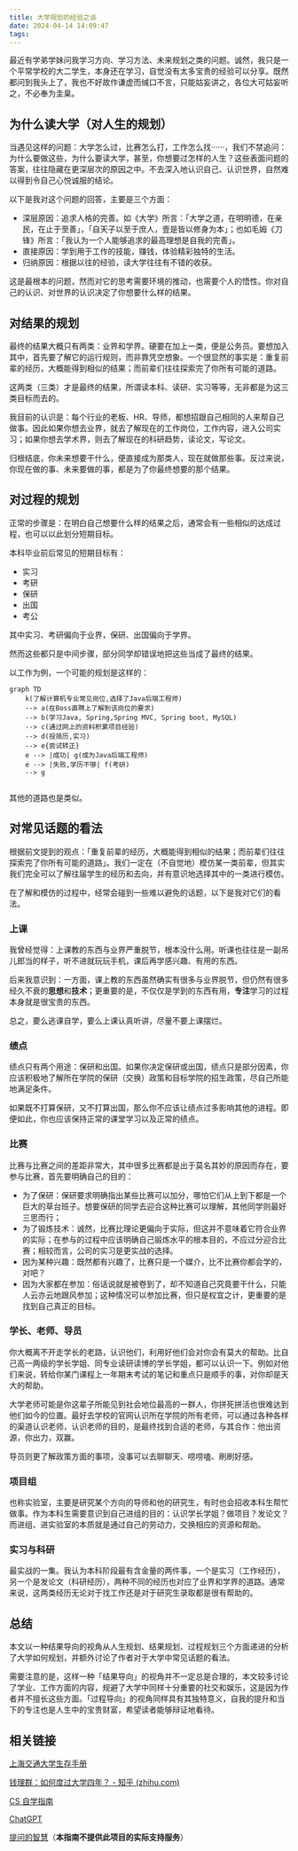 ```yaml
---
title: 大学规划的经验之谈
date: 2024-04-14 14:09:47
tags:
---
```


最近有学弟学妹问我学习方向、学习方法、未来规划之类的问题。诚然，我只是一个平常学校的大二学生，本身还在学习，自觉没有太多宝贵的经验可以分享。既然都问到我头上了，我也不好故作谦虚而缄口不言，只能姑妄讲之，各位大可姑妄听之，不必奉为圭臬。

## 为什么读大学（对人生的规划）

当遇见这样的问题：大学怎么过，比赛怎么打，工作怎么找······，我们不禁追问：为什么要做这些，为什么要读大学，甚至，你想要过怎样的人生？这些表面问题的答案，往往隐藏在更深层次的原因之中。不去深入地认识自己、认识世界，自然难以得到令自己心悦诚服的结论。

<!--more-->

以下是我对这个问题的回答，主要是三个方面：

- 深层原因：追求人格的完善。如《大学》所言：「大学之道，在明明德，在亲民，在止于至善」，「自天子以至于庶人，壹是皆以修身为本」；也如毛姆《刀锋》所言：「我认为一个人能够追求的最高理想是自我的完善」。
- 直接原因：学到用于工作的技能，赚钱，体验精彩独特的生活。
- 归纳原因：根据以往的经验，读大学往往有不错的收获。

这是最根本的问题，然而对它的思考需要环境的推动，也需要个人的悟性。你对自己的认识、对世界的认识决定了你想要什么样的结果。

## 对结果的规划

最终的结果大概只有两类：业界和学界。硬要在加上一类，便是公务员。要想加入其中，首先要了解它的运行规则，而非靠凭空想象。一个很显然的事实是：重复前辈的经历，大概能得到相似的结果；而前辈们往往探索完了你所有可能的道路。

这两类（三类）才是最终的结果，所谓读本科、读研、实习等等，无非都是为这三类目标而去的。

我目前的认识是：每个行业的老板、HR、导师，都想招跟自己相同的人来帮自己做事。因此如果你想去业界，就去了解现在的工作岗位，工作内容，进入公司实习；如果你想去学术界，则去了解现在的科研趋势，读论文，写论文。

归根结底，你未来想要干什么，便直接成为那类人，现在就做那些事。反过来说，你现在做的事、未来要做的事，都是为了你最终想要的那个结果。

## 对过程的规划

正常的步骤是：在明白自己想要什么样的结果之后，通常会有一些相似的达成过程，也可以以此划分短期目标。

本科毕业前后常见的短期目标有：

- 实习
- 考研
- 保研
- 出国
- 考公

其中实习、考研偏向于业界，保研、出国偏向于学界。

然而这些都只是中间步骤，部分同学却错误地把这些当成了最终的结果。

以工作为例，一个可能的规划是这样的：

```mermaid
graph TD
    k(了解计算机专业常见岗位,选择了Java后端工程师)
    --> a(在Boss直聘上了解到该岗位的要求)
    --> b(学习Java, Spring,Spring MVC, Spring boot, MySQL)
    --> c(通过网上的资料积累项目经验)
    --> d(投简历,实习)
    --> e{尝试转正}
    e --> |成功| g(成为Java后端工程师)
    e --> |失败,学历不够| f(考研) 
    --> g
    
```

其他的道路也是类似。

## 对常见话题的看法

根据前文提到的观点：「重复前辈的经历，大概能得到相似的结果；而前辈们往往探索完了你所有可能的道路」。我们一定在（不自觉地）模仿某一类前辈，但其实我们完全可以了解往届学生的经历和去向，并有意识地选择其中的一类进行模仿。

在了解和模仿的过程中，经常会碰到一些难以避免的话题，以下是我对它们的看法。

### 上课

我曾经觉得：上课教的东西与业界严重脱节，根本没什么用。听课也往往是一副吊儿郎当的样子，听不进就玩玩手机，课后再学感兴趣、有用的东西。

后来我意识到：一方面，课上教的东西虽然确实有很多与业界脱节，但仍然有很多经久不衰的**思想**和**技术**；更重要的是，不仅仅是学到的东西有用，**专注**学习的过程本身就是很宝贵的东西。

总之，要么逃课自学，要么上课认真听讲，尽量不要上课摆烂。

### 绩点

绩点只有两个用途：保研和出国。如果你决定保研或出国，绩点只是部分因素，你应该积极地了解所在学院的保研（交换）政策和目标学院的招生政策，尽自己所能地满足条件。

如果既不打算保研，又不打算出国，那么你不应该让绩点过多影响其他的进程。即便如此，你也应该保持正常的课堂学习以及正常的绩点。

### 比赛

比赛与比赛之间的差距非常大，其中很多比赛都是出于莫名其妙的原因而存在，要参与比赛，首先要明确自己的目的：

- 为了保研：保研要求明确指出某些比赛可以加分，哪怕它们从上到下都是一个巨大的草台班子。想要保研的同学去迎合这种比赛可以理解，其他同学则最好三思而行；
- 为了锻炼技术：诚然，比赛比理论更偏向于实际，但这并不意味着它符合业界的实际；在参与的过程中应该明确自己锻炼水平的根本目的，不应过分迎合比赛；相较而言，公司的实习是更实战的选择。
- 因为某种兴趣：既然都有兴趣了，比赛只是一个媒介，比不比赛你都会学的，对吧？
- 因为大家都在参加：俗话说就是被卷到了，却不知道自己究竟要干什么，只能人云亦云地跟风参加；这种情况可以参加比赛，但只是权宜之计，更重要的是找到自己真正的目标。

### 学长、老师、导员

你大概离不开走学长的老路，认识他们，利用好他们会对你会有莫大的帮助。比自己高一两级的学长学姐、同专业读研读博的学长学姐，都可以认识一下。例如对他们来说，转给你某门课程上一年期末考试的笔记和重点只是顺手的事，对你却是天大的帮助。

大学老师可能是你这辈子所能见到社会地位最高的一群人，你拼死拼活也很难达到他们如今的位置。最好去学校的官网认识所在学院的所有老师，可以通过各种各样的渠道认识老师，认识老师的目的，是最终找到合适的老师，与其合作：他出资源，你出力，双赢。

导员则更了解政策方面的事项，没事可以去聊聊天、唠唠嗑、刷刷好感。

### 项目组

也称实验室，主要是研究某个方向的导师和他的研究生，有时也会招收本科生帮忙做事。作为本科生需要意识到自己进组的目的：认识学长学姐？做项目？发论文？而进组、进实验室的本质就是通过自己的劳动力，交换相应的资源和帮助。

### 实习与科研

最实战的一集。我认为本科阶段最有含金量的两件事，一个是实习（工作经历），另一个是发论文（科研经历），两种不同的经历也对应了业界和学界的道路。通常来说，这两类经历无论对于找工作还是对于研究生录取都是很有帮助的。

## 总结

本文以一种结果导向的视角从人生规划、结果规划、过程规划三个方面递进的分析了大学如何规划，并额外讨论了作者对于大学中常见话题的看法。

需要注意的是，这样一种「结果导向」的视角并不一定总是合理的，本文较多讨论了学业、工作方面的内容，规避了大学中同样十分重要的社交和娱乐，这是因为作者并不擅长这些方面。「过程导向」的视角同样具有其独特意义，自我的提升和当下的专注也是人生中的宝贵财富，希望读者能够辩证地看待。

## 相关链接

[上海交通大学生存手册](https://survivesjtu.gitbook.io/survivesjtumanual)

[钱理群：如何度过大学四年？ - 知乎 (zhihu.com)](https://zhuanlan.zhihu.com/p/19882713)

[CS 自学指南](https://csdiy.wiki/)

[ChatGPT](https://chat.openai.com/)

[提问的智慧](https://github.com/ryanhanwu/How-To-Ask-Questions-The-Smart-Way/blob/main/README-zh_CN.md)（**本指南不提供此项目的实际支持服务**）